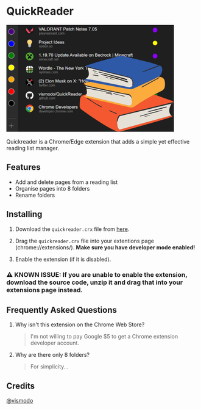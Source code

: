 # QuickReader

![banner](banner.png)

Quickreader is a Chrome/Edge extension that adds a simple yet effective reading list manager.

## Features

- Add and delete pages from a reading list
- Organise pages into 8 folders
- Rename folders

## Installing
1. Download the `quickreader.crx` file from [here](https://github.com/vismodo/QuickReader/releases/latest).

2. Drag the `quickreader.crx` file into your extentions page (chrome://extensions/). **Make sure you have developer mode enabled!**

3. Enable the extension (if it is disabled). 

### **⚠️ KNOWN ISSUE: If you are unable to enable the extension, download the source code, unzip it and drag that into your extensions page instead.**

## Frequently Asked Questions

1. Why isn't this extension on the Chrome Web Store?
    > I'm not willing to pay Google $5 to get a Chrome extension developer account.
2. Why are there only 8 folders?
    > For simplicity...

## Credits

[@vismodo](https://github.com/vismodo)
